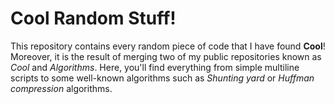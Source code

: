 # Cool Random Stuff!

This repository contains every random piece of code that I have found **Cool**! Moreover, it is the result of merging two of my public repositories known as *Cool* and *Algorithms*. Here, you'll find everything from simple multiline scripts to some well-known algorithms such as *Shunting yard* or *Huffman compression* algorithms.
